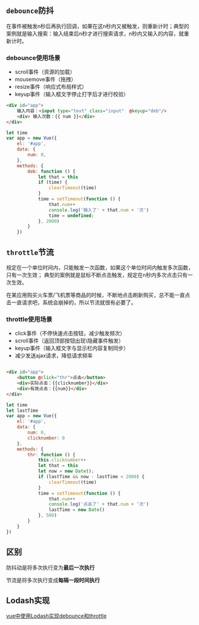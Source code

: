 ## ```debounce```防抖

在事件被触发n秒后再执行回调，如果在这n秒内又被触发，则重新计时；典型的案例就是输入搜索：输入结束后n秒才进行搜索请求，n秒内又输入的内容，就重新计时。

### debounce使用场景
* scroll事件（资源的加载）
* mousemove事件（拖拽）
* resize事件（响应式布局样式）
* keyup事件（输入框文字停止打字后才进行校验）



```html
<div id="app">
    输入内容：<input type="text" class="input"  @keyup="deb"/>
    <div> 输入次数：{{ num }}</div>
</div>
```

```javascript
let time
var app = new Vue({
    el: '#app',
    data: {
        num: 0,
    },
    methods: {
        deb: function () {
            let that = this
            if (time) {
                clearTimeout(time)
            }
            time = setTimeout(function () {
                that.num++
                console.log('输入了' + that.num + '次')
                time = undefined;
            }, 2000)
        }
    })

```


## ```throttle```节流


规定在一个单位时间内，只能触发一次函数，如果这个单位时间内触发多次函数，只有一次生效； 典型的案例就是鼠标不断点击触发，规定在n秒内多次点击只有一次生效。

在某应用购买火车票/飞机票等商品的时候，不断地点击刷新购买，总不能一直点击一直请求吧，系统会崩掉的，所以节流就很有必要了。

### throttle使用场景
* click事件（不停快速点击按钮，减少触发频次）
* scroll事件（返回顶部按钮出现\隐藏事件触发）
* keyup事件（输入框文字与显示栏内容复制同步）
* 减少发送ajax请求，降低请求频率


```html

<div id="app">
    <button @click="thr">点击</button>
    <div>实际点击：{{clicknumber}}</div>
    <div>有效点击：{{num}}</div>
</div>
```


```javascript
let time
let lastTime
var app = new Vue({
    el: '#app',
    data: {
        num: 0,
        clicknumber: 0
    },
    methods: {
        thr: function () {
            this.clicknumber++
            let that = this
            let now = new Date();
            if (lastTime && now - lastTime < 2000) {
                clearTimeout(time)
            }
            time = setTimeout(function () {
                that.num++
                console.log('点击了' + that.num + '次')
                lastTime = new Date()
            }, 500)
        }
    }
})


```


## 区别

防抖动是将多次执行变为**最后一次执行**

节流是将多次执行变成**每隔一段时间执行**


## Lodash实现

[vue中使用Lodash实现debounce和throttle]()



